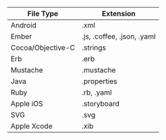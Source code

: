 | File Type         | Extension                  |
| ----------------- | -------------------------- |
| Android           | .xml                       |
| Ember             | .js, .coffee, .json, .yaml |
| Cocoa/Objective-C | .strings                   |
| Erb               | .erb                       |
| Mustache          | .mustache                  |
| Java              | .properties                |
| Ruby              | .rb, .yaml                 |
| Apple iOS         | .storyboard                |
| SVG               | .svg                       |
| Apple Xcode       | .xib                       |